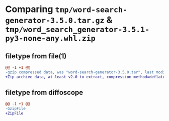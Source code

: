 # Comparing `tmp/word-search-generator-3.5.0.tar.gz` & `tmp/word_search_generator-3.5.1-py3-none-any.whl.zip`

## filetype from file(1)

```diff
@@ -1 +1 @@
-gzip compressed data, was "word-search-generator-3.5.0.tar", last modified: Fri Jul  7 18:40:07 2023, max compression
+Zip archive data, at least v2.0 to extract, compression method=deflate
```

## filetype from diffoscope

```diff
@@ -1 +1 @@
-GzipFile
+ZipFile
```

